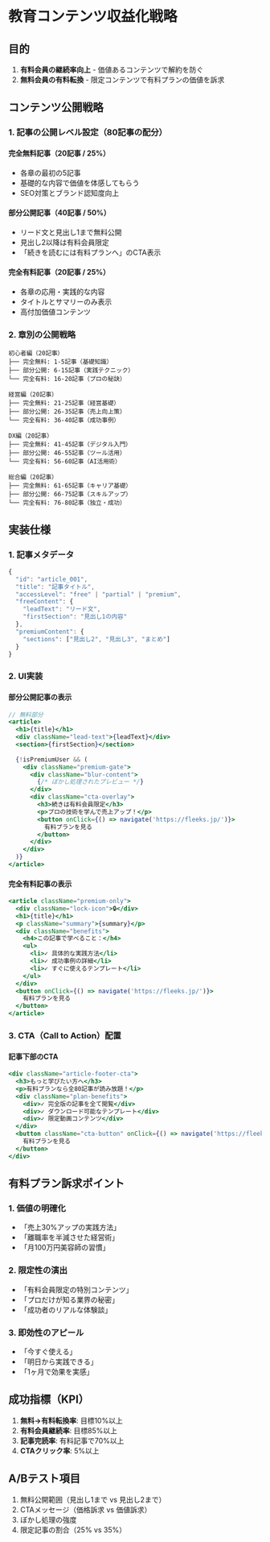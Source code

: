 # 教育コンテンツ収益化戦略

## 目的
1. **有料会員の継続率向上** - 価値あるコンテンツで解約を防ぐ
2. **無料会員の有料転換** - 限定コンテンツで有料プランの価値を訴求

## コンテンツ公開戦略

### 1. 記事の公開レベル設定（80記事の配分）

#### 完全無料記事（20記事 / 25%）
- 各章の最初の5記事
- 基礎的な内容で価値を体感してもらう
- SEO対策とブランド認知度向上

#### 部分公開記事（40記事 / 50%）
- リード文と見出し1まで無料公開
- 見出し2以降は有料会員限定
- 「続きを読むには有料プランへ」のCTA表示

#### 完全有料記事（20記事 / 25%）
- 各章の応用・実践的な内容
- タイトルとサマリーのみ表示
- 高付加価値コンテンツ

### 2. 章別の公開戦略

```
初心者編（20記事）
├── 完全無料: 1-5記事（基礎知識）
├── 部分公開: 6-15記事（実践テクニック）
└── 完全有料: 16-20記事（プロの秘訣）

経営編（20記事）
├── 完全無料: 21-25記事（経営基礎）
├── 部分公開: 26-35記事（売上向上策）
└── 完全有料: 36-40記事（成功事例）

DX編（20記事）
├── 完全無料: 41-45記事（デジタル入門）
├── 部分公開: 46-55記事（ツール活用）
└── 完全有料: 56-60記事（AI活用術）

総合編（20記事）
├── 完全無料: 61-65記事（キャリア基礎）
├── 部分公開: 66-75記事（スキルアップ）
└── 完全有料: 76-80記事（独立・成功）
```

## 実装仕様

### 1. 記事メタデータ
```javascript
{
  "id": "article_001",
  "title": "記事タイトル",
  "accessLevel": "free" | "partial" | "premium",
  "freeContent": {
    "leadText": "リード文",
    "firstSection": "見出し1の内容"
  },
  "premiumContent": {
    "sections": ["見出し2", "見出し3", "まとめ"]
  }
}
```

### 2. UI実装

#### 部分公開記事の表示
```jsx
// 無料部分
<article>
  <h1>{title}</h1>
  <div className="lead-text">{leadText}</div>
  <section>{firstSection}</section>
  
  {!isPremiumUser && (
    <div className="premium-gate">
      <div className="blur-content">
        {/* ぼかし処理されたプレビュー */}
      </div>
      <div className="cta-overlay">
        <h3>続きは有料会員限定</h3>
        <p>プロの技術を学んで売上アップ！</p>
        <button onClick={() => navigate('https://fleeks.jp/')}>
          有料プランを見る
        </button>
      </div>
    </div>
  )}
</article>
```

#### 完全有料記事の表示
```jsx
<article className="premium-only">
  <div className="lock-icon">🔒</div>
  <h1>{title}</h1>
  <p className="summary">{summary}</p>
  <div className="benefits">
    <h4>この記事で学べること：</h4>
    <ul>
      <li>✓ 具体的な実践方法</li>
      <li>✓ 成功事例の詳細</li>
      <li>✓ すぐに使えるテンプレート</li>
    </ul>
  </div>
  <button onClick={() => navigate('https://fleeks.jp/')}>
    有料プランを見る
  </button>
</article>
```

### 3. CTA（Call to Action）配置

#### 記事下部のCTA
```jsx
<div className="article-footer-cta">
  <h3>もっと学びたい方へ</h3>
  <p>有料プランなら全80記事が読み放題！</p>
  <div className="plan-benefits">
    <div>✓ 完全版の記事を全て閲覧</div>
    <div>✓ ダウンロード可能なテンプレート</div>
    <div>✓ 限定動画コンテンツ</div>
  </div>
  <button className="cta-button" onClick={() => navigate('https://fleeks.jp/')}>
    有料プランを見る
  </button>
</div>
```

## 有料プラン訴求ポイント

### 1. 価値の明確化
- 「売上30%アップの実践方法」
- 「離職率を半減させた経営術」
- 「月100万円美容師の習慣」

### 2. 限定性の演出
- 「有料会員限定の特別コンテンツ」
- 「プロだけが知る業界の秘密」
- 「成功者のリアルな体験談」

### 3. 即効性のアピール
- 「今すぐ使える」
- 「明日から実践できる」
- 「1ヶ月で効果を実感」

## 成功指標（KPI）

1. **無料→有料転換率**: 目標10%以上
2. **有料会員継続率**: 目標85%以上
3. **記事完読率**: 有料記事で70%以上
4. **CTAクリック率**: 5%以上

## A/Bテスト項目

1. 無料公開範囲（見出し1まで vs 見出し2まで）
2. CTAメッセージ（価格訴求 vs 価値訴求）
3. ぼかし処理の強度
4. 限定記事の割合（25% vs 35%）